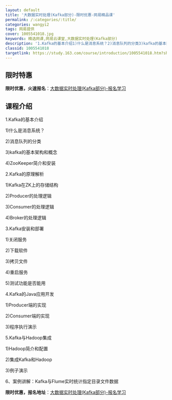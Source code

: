 ```yaml
---
layout: default
title: '大数据实时处理(Kafka部分)-限时优惠-网易精品课'
permalink: /:categories/:title/
categories: wangyi2
tags: 网易提供
cover: 1005541018.jpg
keywords: 精选网课,网易云课堂,大数据实时处理(Kafka部分)
description: '1.Kafka的基本介绍1)什么是消息系统？2)消息队列的分类3)kafka的基本架构和概念4)ZooKeeper简介和'
classid: 1005541018
targetlink: https://study.163.com/course/introduction/1005541018.htm?share=1&shareId=1025206652&utm_campaign=share&utm_medium=iphoneShare&utm_source=&utm_u=1025206652
---
```


## 限时特惠

**限时优惠，火速报名**：[大数据实时处理(Kafka部分)-报名学习](https://study.163.com/course/introduction/1005541018.htm?share=1&shareId=1025206652&utm_campaign=share&utm_medium=iphoneShare&utm_source=&utm_u=1025206652)

## 课程介绍

1.Kafka的基本介绍

 1)什么是消息系统？

 2)消息队列的分类

 3)kafka的基本架构和概念

 4)ZooKeeper简介和安装

2.Kafka的原理解析

 1)Kafka在ZK上的存储结构

 2)Producer的处理逻辑

 3)Consumer的处理逻辑

 4)Broker的处理逻辑

3.Kafka安装和部署

 1)关闭服务

 2)下载软件

 3)拷贝文件

 4)重启服务

 5)测试功能是否能用

4.Kafka的Java应用开发

 1)Producer端的实现

 2)Consumer端的实现

 3)程序执行演示

5.Kafka与Hadoop集成

 1)Hadoop简介和配置

 2)集成Kafka和Hadoop

 3)例子演示

6、案例讲解：Kafka与Flume实时统计指定目录文件数据

**限时优惠，报名地址**：[大数据实时处理(Kafka部分)-报名学习](https://study.163.com/course/introduction/1005541018.htm?share=1&shareId=1025206652&utm_campaign=share&utm_medium=iphoneShare&utm_source=&utm_u=1025206652)

